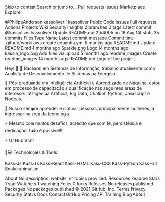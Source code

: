 Skip to content
Search or jump to…
Pull requests
Issues
Marketplace
Explore
 
@PhilipeAnderson 
kassoliver
/
kassoliver
Public
Code
Issues
Pull requests
Actions
Projects
Wiki
Security
Insights
 2 branches
 0 tags
Latest commit
@kassoliver
kassoliver Update README.md
21b4005
on 18 Aug
Git stats
 35 commits
Files
Type
Name
Latest commit message
Commit time
.github/workflows
create cobrinha.yml
5 months ago
README.md
Update README.md
4 months ago
Sparkle.png
Logo
14 months ago
kassia_logo.png
Add files via upload
5 months ago
readme_images
Create readme_images
14 months ago
README.md
Logo of the project

Hey! 👋
🔭 Bacharel em Sistemas de Informação, trabalho atualmente como Analista de Desenvolvimento de Sistemas na Energisa.

🌱 Pós-graduanda em Inteligência Artificial e Aprendizado de Máquina, estou em processo de capacitação e qualificação nas seguintes áreas de interesse: Inteligência Artificial, Big Data, Chatbot, Python, Javascript e NodeJs.

💬 Busco sempre aprender e motivar pessoas, principalmente mulheres, a ingressar na área da tecnologia.

⚡ Mesmo com muitos desafios, acredito que com fé, persistência e dedicação, tudo é possível!!!

⚡ GitHub Stats
 
🚀💻 Technologies & Tools

Kass-Js Kass-Ts Kass-React Kass-HTML Kass-CSS Kass-Python Kass-Git
Snake animation

About
No description, website, or topics provided.
Resources
 Readme
Stars
 1 star
Watchers
 1 watching
Forks
 0 forks
Releases
No releases published
Packages
No packages published
© 2021 GitHub, Inc.
Terms
Privacy
Security
Status
Docs
Contact GitHub
Pricing
API
Training
Blog
About

